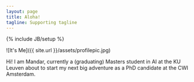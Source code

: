 ```yaml
---
layout: page
title: Aloha!
tagline: Supporting tagline
---
```

{% include JB/setup %}

![It's Me]({{ site.url }}/assets/profilepic.jpg)

Hi! I am Mandar, currently a (graduating) Masters student in AI at the KU Leuven about to start my next big adventure as a PhD candidate at the CWI Amsterdam.
